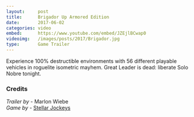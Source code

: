 ```yaml
---
layout:     post
title:      Brigador Up Armored Edition
date:       2017-06-02
categories: video
embed:      https://www.youtube.com/embed/JZEjlBCwap0
videoimg:   /images/posts/2017/Brigador.jpg
type:       Game Trailer
---
```


Experience 100% destructible environments with 56 different playable vehicles in roguelite isometric mayhem. Great Leader is dead: liberate Solo Nobre tonight.

### Credits  

_Trailer by_ - Marlon Wiebe  
_Game by_ - [Stellar Jockeys](http://stellarjockeys.com/)  